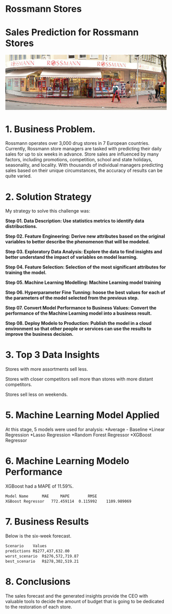 # Rossmann Stores

# Sales Prediction for Rossmann Stores

<p align='center'>
    <img src='img/rossmann.png'<
</p>

# 1. Business Problem.
Rossmann operates over 3,000 drug stores in 7 European countries. Currently, Rossmann store managers are tasked with predicting their daily sales for up to six weeks in advance. Store sales are influenced by many factors, including promotions, competition, school and state holidays, seasonality, and locality. With thousands of individual managers predicting sales based on their unique circumstances, the accuracy of results can be quite varied.

# 2. Solution Strategy

My strategy to solve this challenge was:

**Step 01. Data Description: Use statistics metrics to identify data distribuctions.**

**Step 02. Feature Engineering: Derive new attributes based on the original variables to better describe the phenomenon that will be modeled.**

**Step 03. Exploratory Data Analysis: Explore the data to find insights and better understand the impact of variables on model learning.**

**Step 04. Feature Selection: Selection of the most significant attributes for training the model.**

**Step 05. Machine Learning Modelling: Machine Learning model training**

**Step 06. Hyperparameter Fine Tunning: hoose the best values for each of the parameters of the model selected from the previous step.**

**Step 07. Convert Model Performance to Business Values: Convert the performance of the Machine Learning model into a business result.**

**Step 08. Deploy Modelo to Production:  Publish the model in a cloud environment so that other people or services can use the results to improve the business decision.**

# 3. Top 3 Data Insights

Stores with more assortments sell less.

Stores with closer competitors sell more than stores with more distant competitors.

Stores sell less on weekends.

# 5. Machine Learning Model Applied

At this stage, 5 models were used for analysis:
*Average - Baseline
*Linear Regression
*Lasso Regression
*Random Forest Regressor
*XGBoost Regressor

# 6. Machine Learning Modelo Performance

XGBoost had a MAPE of 11.59%.

	Model Name		MAE		MAPE		RMSE
	XGBoost Regressor	772.459114	0.115992	1109.989069

# 7. Business Results

Below is the six-week forecast.

	Scenario	Values
	predictions	R$277,437,632.00
	worst_scenario	R$276,572,719.87
	best_scenario	R$278,302,519.21

# 8. Conclusions

The sales forecast and the generated insights provide the CEO with valuable tools to decide the amount of budget that is going to be dedicated to the restoration of each store.

